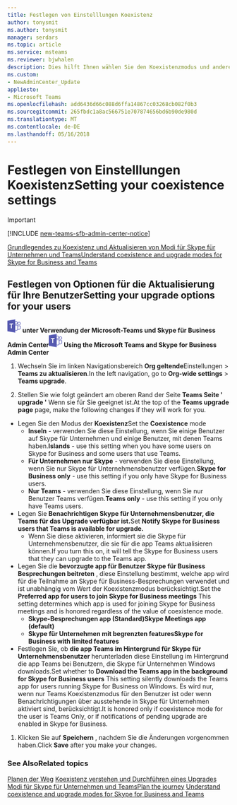 ```yaml
---
title: Festlegen von Einstelllungen Koexistenz
author: tonysmit
ms.author: tonysmit
manager: serdars
ms.topic: article
ms.service: msteams
ms.reviewer: bjwhalen
description: Dies hilft Ihnen wählen Sie den Koexistenzmodus und andere Einstellungen Koexistenz festgelegt.
ms.custom:
- NewAdminCenter_Update
appliesto:
- Microsoft Teams
ms.openlocfilehash: add6436d66c088d6ffa14867cc03268cb082f0b3
ms.sourcegitcommit: 265fbdc1a8ac566751e707874656bd6b90de980d
ms.translationtype: MT
ms.contentlocale: de-DE
ms.lasthandoff: 05/16/2018
---
```

# <a name="setting-your-coexistence-settings"></a><span data-ttu-id="1f4fd-103">Festlegen von Einstelllungen Koexistenz</span><span class="sxs-lookup"><span data-stu-id="1f4fd-103">Setting your coexistence settings</span></span>


> [!IMPORTANT]
> [!INCLUDE [new-teams-sfb-admin-center-notice](includes/new-teams-sfb-admin-center-notice.md)]

<Intro text here>

[<span data-ttu-id="1f4fd-104">Grundlegendes zu Koexistenz und Aktualisieren von Modi für Skype für Unternehmen und Teams</span><span class="sxs-lookup"><span data-stu-id="1f4fd-104">Understand coexistence and upgrade modes for Skype for Business and Teams</span></span>](upgrade-and-coexistence-of-skypeforbusiness-and-teams.md)

## <a name="setting-your-upgrade-options-for-your-users"></a><span data-ttu-id="1f4fd-105">Festlegen von Optionen für die Aktualisierung für Ihre Benutzer</span><span class="sxs-lookup"><span data-stu-id="1f4fd-105">Setting your upgrade options for your users</span></span>

<span data-ttu-id="1f4fd-106">![Teams-Logo-30x30.png](media/teams-logo-30x30.png) **unter Verwendung der Microsoft-Teams und Skype für Business Admin Center**</span><span class="sxs-lookup"><span data-stu-id="1f4fd-106">![teams-logo-30x30.png](media/teams-logo-30x30.png) **Using the Microsoft Teams and Skype for Business Admin Center**</span></span>

1. <span data-ttu-id="1f4fd-107">Wechseln Sie im linken Navigationsbereich **Org geltende**Einstellungen > **Teams zu aktualisieren**.</span><span class="sxs-lookup"><span data-stu-id="1f4fd-107">In the left navigation, go to **Org-wide settings** > **Teams upgrade**.</span></span> 

2. <span data-ttu-id="1f4fd-108">Stellen Sie wie folgt geändert am oberen Rand der Seite **Teams Seite ' upgrade '** Wenn sie für Sie geeignet ist.</span><span class="sxs-lookup"><span data-stu-id="1f4fd-108">At the top of the **Teams upgrade page** page, make the following changes if they will work for you.</span></span>
- <span data-ttu-id="1f4fd-109">Legen Sie den Modus der **Koexistenz**</span><span class="sxs-lookup"><span data-stu-id="1f4fd-109">Set the **Coexistence** mode</span></span>
    - <span data-ttu-id="1f4fd-110">**Inseln** - verwenden Sie diese Einstellung, wenn Sie einige Benutzer auf Skype für Unternehmen und einige Benutzer, mit denen Teams haben.</span><span class="sxs-lookup"><span data-stu-id="1f4fd-110">**Islands** - use this setting when you have some users on Skype for Business and some users that use Teams.</span></span>
    - <span data-ttu-id="1f4fd-111">**Für Unternehmen nur Skype** - verwenden Sie diese Einstellung, wenn Sie nur Skype für Unternehmensbenutzer verfügen.</span><span class="sxs-lookup"><span data-stu-id="1f4fd-111">**Skype for Business only** - use this setting if you only have Skype for Business users.</span></span>
    - <span data-ttu-id="1f4fd-112">**Nur Teams** - verwenden Sie diese Einstellung, wenn Sie nur Benutzer Teams verfügen.</span><span class="sxs-lookup"><span data-stu-id="1f4fd-112">**Teams only** - use this setting if you only have Teams users.</span></span>
- <span data-ttu-id="1f4fd-113">Legen Sie **Benachrichtigen Skype für Unternehmensbenutzer, die Teams für das Upgrade verfügbar ist.**</span><span class="sxs-lookup"><span data-stu-id="1f4fd-113">Set **Notify Skype for Business users that Teams is available for upgrade.**</span></span>
    - <span data-ttu-id="1f4fd-114">Wenn Sie diese aktivieren, informiert sie die Skype für Unternehmensbenutzer, die sie für die app Teams aktualisieren können.</span><span class="sxs-lookup"><span data-stu-id="1f4fd-114">If you turn this on, it will tell the Skype for Business users that they can upgrade to the Teams app.</span></span>
- <span data-ttu-id="1f4fd-115">Legen Sie die **bevorzugte app für Benutzer Skype für Business Besprechungen beitreten** , diese Einstellung bestimmt, welche app wird für die Teilnahme an Skype für Business-Besprechungen verwendet und ist unabhängig vom Wert der Koexistenzmodus berücksichtigt.</span><span class="sxs-lookup"><span data-stu-id="1f4fd-115">Set the **Preferred app for users to join Skype for Business meetings**  This setting determines which app is used for joining Skype for Business meetings and is honored regardless of the value of coexistence mode.</span></span>
    - <span data-ttu-id="1f4fd-116">**Skype-Besprechungen app (Standard)**</span><span class="sxs-lookup"><span data-stu-id="1f4fd-116">**Skype Meetings app (default)**</span></span>
    - <span data-ttu-id="1f4fd-117">**Skype für Unternehmen mit begrenzten features**</span><span class="sxs-lookup"><span data-stu-id="1f4fd-117">**Skype for Business with limited features**</span></span>
- <span data-ttu-id="1f4fd-118">Festlegen Sie, ob **die app Teams im Hintergrund für Skype für Unternehmensbenutzer** herunterladen diese Einstellung im Hintergrund die app Teams bei Benutzern, die Skype für Unternehmen Windows downloads.</span><span class="sxs-lookup"><span data-stu-id="1f4fd-118">Set whether to **Download the Teams app in the background for Skype for Business users**  This setting silently downloads the Teams app for users running Skype for Business on Windows.</span></span> <span data-ttu-id="1f4fd-119">Es wird nur, wenn nur Teams Koexistenzmodus für den Benutzer ist oder wenn Benachrichtigungen über ausstehende in Skype für Unternehmen aktiviert sind, berücksichtigt.</span><span class="sxs-lookup"><span data-stu-id="1f4fd-119">It is honored only if coexistence mode for the user is Teams Only, or if notifications of pending upgrade are enabled in Skype for Business.</span></span>
1. <span data-ttu-id="1f4fd-120">Klicken Sie auf **Speichern** , nachdem Sie die Änderungen vorgenommen haben.</span><span class="sxs-lookup"><span data-stu-id="1f4fd-120">Click **Save** after you make your changes.</span></span>


### <a name="related-topics"></a><span data-ttu-id="1f4fd-121">See Also</span><span class="sxs-lookup"><span data-stu-id="1f4fd-121">Related topics</span></span>
<span data-ttu-id="1f4fd-122">[Planen der Weg](upgrade-plan-journey.md)
[Koexistenz verstehen und Durchführen eines Upgrades Modi für Skype für Unternehmen und Teams](upgrade-and-coexistence-of-skypeforbusiness-and-teams.md)</span><span class="sxs-lookup"><span data-stu-id="1f4fd-122">[Plan the journey](upgrade-plan-journey.md)
[Understand coexistence and upgrade modes for Skype for Business and Teams](upgrade-and-coexistence-of-skypeforbusiness-and-teams.md)</span></span>